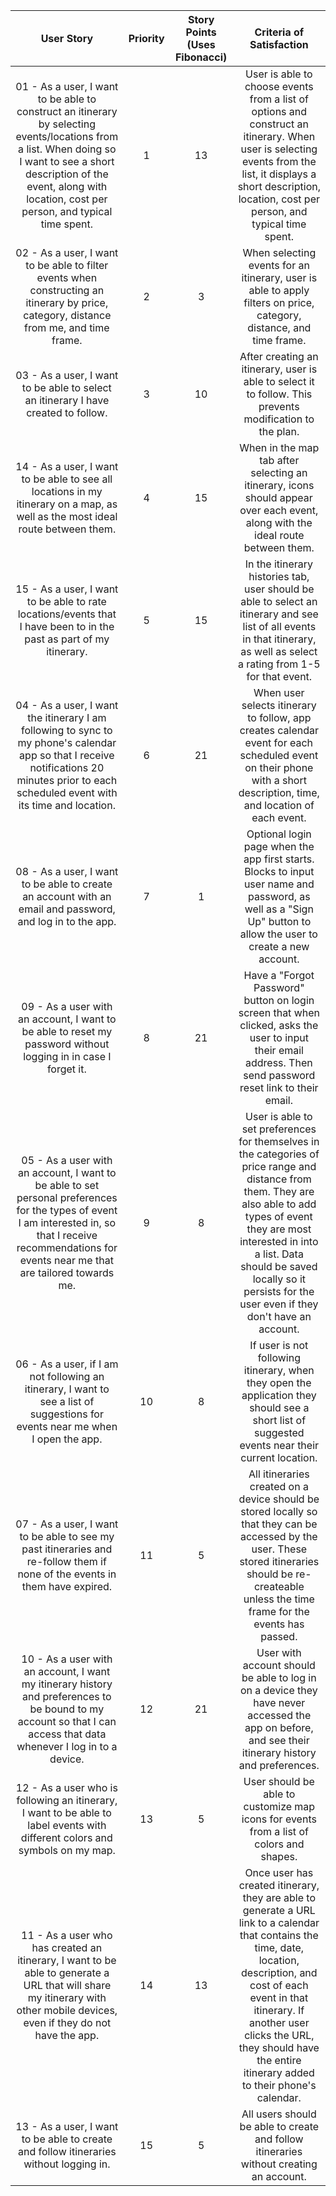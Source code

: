 |                                                                                                             User Story                                                                                                             | Priority |  Story Points (Uses Fibonacci) |                                                                                                                                  Criteria of Satisfaction                                                                                                                                  |
|:----------------------------------------------------------------------------------------------------------------------------------------------------------------------------------------------------------------------------------:|:--------:|:------------------------------:|:------------------------------------------------------------------------------------------------------------------------------------------------------------------------------------------------------------------------------------------------------------------------------------------:|
| 01 - As a user, I want to be able to construct an itinerary by selecting events/locations from a list. When doing so I want to see a short description of the event, along with location, cost per person, and typical time spent. | 1        | 13                             | User is able to choose events from a list of options and construct an itinerary. When user is selecting events from the list, it displays a short description, location, cost per person, and typical time spent.                                                                          |
| 02 - As a user, I want to be able to filter events when constructing an itinerary by price, category, distance from me, and time frame.                                                                                            | 2        | 3                              | When selecting events for an itinerary, user is able to apply filters on price, category, distance, and time frame.                                                                                                                                                                        |
| 03 - As a user, I want to be able to select an itinerary I have created to follow.                                                                                                                                                 | 3        | 10                             | After creating an itinerary, user is able to select it to follow. This prevents modification to the plan.                                                                                                                                                                                  |
| 14 - As a user, I want to be able to see all locations in my itinerary on a map, as well as the most ideal route between them.                                                                                                     | 4        | 15                             | When in the map tab after selecting an itinerary, icons should appear over each event, along with the ideal route between them.                                                                                                                                                            |
| 15 - As a user, I want to be able to rate locations/events that I have been to in the past as part of my itinerary.                                                                                                                | 5        | 15                             | In the itinerary histories tab, user should be able to select an itinerary and see list of all events in that itinerary, as well as  select a rating from 1-5 for that event.                                                                                                              |
| 04 - As a user, I want the itinerary I am following to sync to my phone's calendar app so that I receive notifications 20 minutes prior to each scheduled event with its time and location.                                        | 6        | 21                             | When user selects itinerary to follow, app creates calendar event for each scheduled event on their phone with a short description, time, and location of each event.                                                                                                                      |
| 08 - As a user, I want to be able to create an account with an email and password, and log in to the app.                                                                                                                          | 7        | 1                              | Optional login page when the app first starts. Blocks to input user name  and password, as well as a "Sign Up" button to allow the user to create  a new account.                                                                                                                          |
| 09 - As a user with an account, I want to be able to reset my password without logging in in case I forget it.                                                                                                                     | 8        | 21                             | Have a "Forgot Password" button on login screen that when clicked, asks  the user to input their email address. Then send password reset link to  their email.                                                                                                                             |
| 05 - As a user with an account, I want to be able to set personal  preferences for the types of event I am interested in, so that I receive  recommendations for events near me that are tailored towards me.                      | 9        | 8                              | User is able to set preferences for themselves in the categories of  price range and distance from them. They are also able to add types of  event they are most interested in into a list. Data should be saved  locally so it persists for the user even if they don't have an  account. |
| 06 - As a user, if I am not following an itinerary, I want to see a list of suggestions for events near me when I open the app.                                                                                                    | 10       | 8                              | If user is not following itinerary, when they open the application they should see a short list of suggested events near their current location.                                                                                                                                           |
| 07 - As a user, I want to be able to see my past itineraries and re-follow them if none of the events in them have expired.                                                                                                        | 11       | 5                              | All itineraries created on a device should be stored locally so that they can be accessed by the user. These stored itineraries should be re-createable unless the time frame for the events has passed.                                                                                   |
| 10 - As a user with an account, I want my itinerary history and preferences to be bound to my account so that I can access that data whenever I log in to a device.                                                                | 12       | 21                             | User with account should be able to log in on a device they have never accessed the app on before, and see their itinerary history and preferences.                                                                                                                                        |
| 12 - As a user who is following an itinerary, I want to be able to label events with different colors and symbols on my map.                                                                                                       | 13       | 5                              | User should be able to customize map icons for events from a list of colors and shapes.                                                                                                                                                                                                    |
| 11 - As a user who has created an itinerary, I want to be able to generate a URL that will share my itinerary with other mobile devices, even if they do not have the app.                                                         | 14       | 13                             | Once user has created itinerary, they are able to generate a URL link to a calendar that contains the time, date, location, description, and cost of each event in that itinerary. If another user clicks the URL, they should have the entire itinerary added to their phone's calendar.  |
| 13 - As a user, I want to be able to create and follow itineraries without logging in.                                                                                                                                             | 15       | 5                              | All users should be able to create and follow itineraries without creating an account.                                                                                                                                                                                                     |
